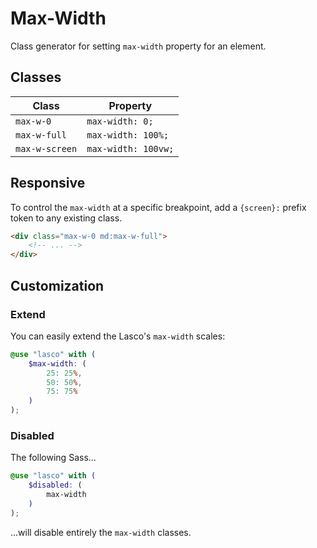 # Max-Width

Class generator for setting `max-width` property for an element.

## Classes

| Class          | Property            |
|----------------|---------------------|
| `max-w-0`      | `max-width: 0;`     |
| `max-w-full`   | `max-width: 100%;`  |
| `max-w-screen` | `max-width: 100vw;` |

## Responsive

To control the `max-width` at a specific breakpoint, add a `{screen}:` prefix token to any existing class.

```html
<div class="max-w-0 md:max-w-full">
    <!-- ... -->
</div>
```

## Customization

### Extend

You can easily extend the Lasco's `max-width` scales:

```scss
@use "lasco" with (
    $max-width: (
        25: 25%,
        50: 50%,
        75: 75%
    )
);
```

### Disabled

The following Sass...

```scss
@use "lasco" with (
    $disabled: (
        max-width
    )
);
```

...will disable entirely the `max-width` classes.
